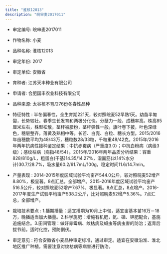 ```yaml
---
title: "淮核12013"
description: "皖审麦2017011"
---
```

* 审定编号:  皖审麦2017011

*  作物名称:  小麦

*  品种名称:  淮核12013

*  审定年份:  2017

*  审定单位:  安徽省

* 育种者:  江苏天丰种业有限公司

*  申请者:  合肥国丰农业科技有限公司

*  品种来源:  太谷核不育/276份冬春性品种

*  特征特性 : 
半冬偏春性，全生育期221天，较对照皖麦52早熟1天。幼苗半匍匐，长势较壮。春季生长发育和两极分化快。分蘖力一般，成穗率高。株高85厘米左右，株型松散，茎秆被腊粉，茎秆弹性一般。旗叶卷下披，叶色深绿色，穗层整齐。落黄及熟相中等。长芒、白壳、白粒、穗长方型。2015/2016年亩穗数平均为48/43万，穗粒数28/33粒，千粒重48/42克。2015年/2016年两年抗病性接种鉴定结果：中抗赤霉病（严重度3.0）；中抗白粉病（病级3级）；感纹枯病（病指48/54）。2015年/2016年两年品质分析结果：容重828/810g/L，粗蛋白(干基)14.35/14.27%，湿面筋(以14%水分计)30.7/28.7%，吸水量60.2/61.7mL/100g，稳定时间11.6/14.7min。 
 
*  产量表现 : 
2014-2015年度区域试验平均亩产544.0公斤，较对照皖麦52增产8.80%，极显著。8点汇总，全部增产。2015-2016年度区域试验平均亩产516.5公斤，较对照皖麦52增产7.67%，极显著。8点汇总，8点增产。2016-2017年度生产试验平均亩产538.2公斤，比对照皖麦52增产5.36%。7点汇总，全部增产。 

*  栽培技术要点 : 
1.播期播量：适宜播期为10月上中旬，适宜亩基本苗16万－18万，晚播适当加大播量。2.科学施肥：增施有机肥，氮、磷、钾肥配合，基施追施结合。3.田间管理：做好赤霉病、纹枯病及蚜虫等病虫害的防治；返青后拔节前，适时化控，预防倒伏。 

*  审定意见 : 
符合安徽省小麦品种审定标准，通过审定。适宜在安徽沿淮、淮北地区推广种植，需要注意对纹枯病等病害进行防治。
